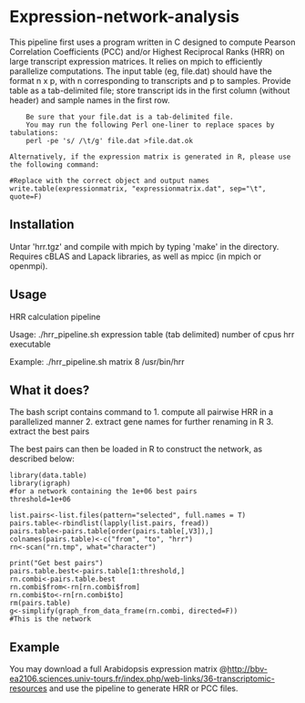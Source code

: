 # Expression-network-analysis
This pipeline first uses a program written in C designed to compute Pearson Correlation Coefficients (PCC) and/or Highest Reciprocal Ranks (HRR) on large transcript expression matrices. It relies on mpich to efficiently parallelize computations.
The input table (eg, file.dat) should have the format n x p, with n corresponding to transcripts and p to samples. Provide table as a tab-delimited file; store transcript ids in the first column (without header) and sample names in the first row. 

        Be sure that your file.dat is a tab-delimited file. 
        You may run the following Perl one-liner to replace spaces by tabulations:
        perl -pe 's/ /\t/g' file.dat >file.dat.ok
	
	Alternatively, if the expression matrix is generated in R, please use the following command:

```
#Replace with the correct object and output names
write.table(expressionmatrix, "expressionmatrix.dat", sep="\t", quote=F)
```

## Installation

Untar 'hrr.tgz' and compile with mpich by typing 'make' in the directory. Requires cBLAS and Lapack libraries, as well as mpicc (in mpich or openmpi).

## Usage

HRR calculation pipeline

Usage: ./hrr_pipeline.sh 
 expression table (tab delimited)
 number of cpus 
 hrr executable

Example:
./hrr_pipeline.sh matrix 8 /usr/bin/hrr

## What it does?
The bash script contains command to 
	1. compute all pairwise HRR in a parallelized manner
	2. extract gene names for further renaming in R
	3. extract the best pairs

The best pairs can then be loaded in R to construct the network, as described below:

```
library(data.table)
library(igraph)
#for a network containing the 1e+06 best pairs
threshold=1e+06

list.pairs<-list.files(pattern="selected", full.names = T)
pairs.table<-rbindlist(lapply(list.pairs, fread))
pairs.table<-pairs.table[order(pairs.table[,V3]),]
colnames(pairs.table)<-c("from", "to", "hrr")
rn<-scan("rn.tmp", what="character")

print("Get best pairs")
pairs.table.best<-pairs.table[1:threshold,]
rn.combi<-pairs.table.best
rn.combi$from<-rn[rn.combi$from]
rn.combi$to<-rn[rn.combi$to]
rm(pairs.table)
g<-simplify(graph_from_data_frame(rn.combi, directed=F))
#This is the network

``` 
 
## Example

You may download a full Arabidopsis expression matrix @http://bbv-ea2106.sciences.univ-tours.fr/index.php/web-links/36-transcriptomic-resources and use the pipeline to generate HRR or PCC files.
